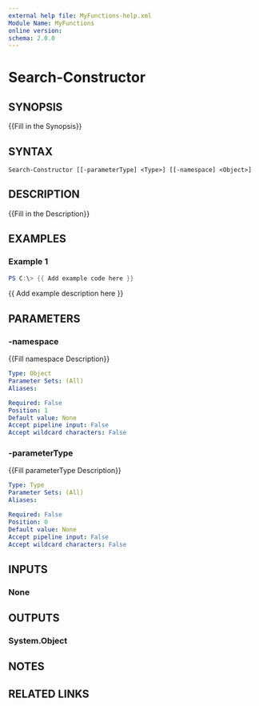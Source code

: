 ```yaml
---
external help file: MyFunctions-help.xml
Module Name: MyFunctions
online version:
schema: 2.0.0
---
```


# Search-Constructor

## SYNOPSIS
{{Fill in the Synopsis}}

## SYNTAX

```
Search-Constructor [[-parameterType] <Type>] [[-namespace] <Object>]
```

## DESCRIPTION
{{Fill in the Description}}

## EXAMPLES

### Example 1
```powershell
PS C:\> {{ Add example code here }}
```

{{ Add example description here }}

## PARAMETERS

### -namespace
{{Fill namespace Description}}

```yaml
Type: Object
Parameter Sets: (All)
Aliases:

Required: False
Position: 1
Default value: None
Accept pipeline input: False
Accept wildcard characters: False
```

### -parameterType
{{Fill parameterType Description}}

```yaml
Type: Type
Parameter Sets: (All)
Aliases:

Required: False
Position: 0
Default value: None
Accept pipeline input: False
Accept wildcard characters: False
```

## INPUTS

### None


## OUTPUTS

### System.Object

## NOTES

## RELATED LINKS
